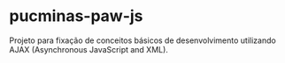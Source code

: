 # pucminas-paw-js
Projeto para fixação de conceitos básicos de desenvolvimento utilizando AJAX (Asynchronous JavaScript and XML).
